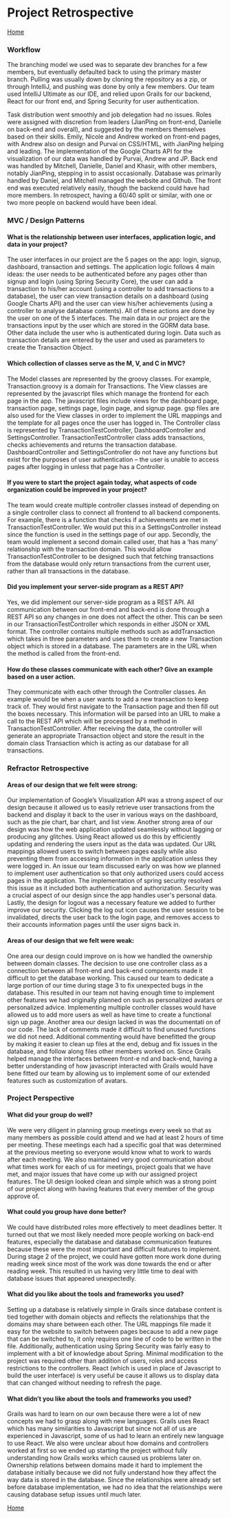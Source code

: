 # Project Retrospective
[Home](README.md)

### Workflow

The branching model we used was to separate dev branches for a few members, but eventually defaulted back to using the primary master branch. Pulling was usually down by 
cloning the repository as a zip, or through IntelliJ, and pushing was done by only a few members. 
Our team used IntelliJ Ultimate as our IDE, and relied upon Grails for our backend, React for our 
front end, and Spring Security for user authentication.    
  
Task distribution went smoothly and job delegation had no issues. Roles were assigned 
with discretion from leaders (JianPing on front-end, Danielle on back-end and overall), and suggested by the members themselves based on their skills. Emily, Nicole and Andrew worked 
on front-end pages, with Andrew also on design and Purvai on CSS/HTML, with JianPing helping and leading. The implementation of the  Google Charts API for the visualization of our 
data was handled by Purvai, Andrew and JP. Back end was handled by Mitchell, Danielle, Daniel and Khasir, with other members, notably JianPing, stepping in to assist occasionally. 
Database was primarily handled by Daniel, and Mitchell managed the website and Github. The front end was executed relatively easily, though the backend 
could have had more members. In retrospect, having a 60/40 split or similar, with one or two more people on backend would have 
been ideal.   

### MVC / Design Patterns

#### What is the relationship between user interfaces, application logic, and data in your project?  
  
The user interfaces in our project are the 5 pages on the app: login, signup, dashboard, transaction and settings. 
The application logic follows 4 main ideas: the user needs to be authenticated before any pages other than 
signup and login (using Spring Security Core), the user can add a transaction to his/her account (using a 
controller to add transactions to a database), the user can view transaction details on a dashboard (using 
Google Charts API) and the user can view his/her achievements (using a controller to analyse database 
contents). All of these actions are done by the user on one of the 5 interfaces. The main data in our project are 
the transactions input by the user which are stored in the GORM data base. Other data include the user who is 
authenticated during login. Data such as transaction details are entered by the user and used as parameters to 
create the Transaction Object.  

#### Which collection of classes serve as the M, V, and C in MVC?   

The Model classes are represented by the groovy classes. For example, Transaction.groovy is a domain for 
Transactions. The View classes are represented by the javascript files which manage the frontend for each page 
in the app. The javascript files include views for the dashboard page, transaction page, settings page, login 
page, and signup page. gsp files are also used for the View classes in order to implement the URL mappings 
and the template for all pages once the user has logged in.  The Controller class is represented by 
TransactionTestController, DashboardController and SettingsController. TransactionTestController class adds 
transactions, checks achievements and returns the transaction database. DashboardController and 
SettingsController do not have any functions but exist for the purposes of user authentication – the user is 
unable to access pages after logging in unless that page has a Controller.   

#### If you were to start the project again today, what aspects of code organization could be improved in your project?   

The team would create multiple controller classes instead of depending on a single controller class to connect all frontend to all backend components. For example, there is a function that checks if achievements are met in 
TransactionTestController. We would put this in a SettingsController instead since the function is used in the 
settings page of our app. Secondly, the team would implement a second domain called user, that has a ‘has many’ relationship with the transaction domain. This would allow TransactionTestController to be designed 
such that fetching transactions from the database would only return transactions from the current user, rather than all transactions in the database.   

#### Did you implement your server-side program as a REST API?  

Yes, we did implement our server-side program as a REST API. All communication between our front-end 
and back-end is done through a REST API so any changes in one does not affect the other. 
This can be seen in our TransactionTestController which responds in either JSON or XML format. The controller 
contains multiple methods such as addTransaction which takes in three parameters and uses them to 
create a new Transaction object which is stored in a database. The parameters are in the URL when the 
method is called from the front-end.  

#### How do these classes communicate with each other? Give an example based on a user action.   

They communicate with each other through the Controller classes. An example would be when a user 
wants to add a new transaction to keep track of. They would first navigate to the Transaction page and 
then fill out the boxes necessary. This information will be parsed into an URL to make a call to the REST 
API which will be processed by a method in TransactionTestController. After receiving the data, the 
controller will generate an appropriate Transaction object and store the result in the domain class 
Transaction which is acting as our database for all transactions.   

### Refractor Retrospective   

#### Areas of our design that we felt were strong: 

Our implementation of Google’s Visualization API was a strong aspect of our design because it allowed us to easily retrieve user transactions from the backend and display 
it back 
to the user 
in various ways 
on the dashboard, such 
as the pie chart, bar chart, and list view. Another strong 
area 
of our design was how the web application updated seamlessly without lagging or
producing 
any glitches. Using React allowed 
us
do this 
by efficiently updating and rendering the 
users input 
as the data was updated. 
Our 
URL mappings allowed users 
to switch between 
pages easily while also preventing them from accessing 
information 
in the application unless 
they were logged in. 
An issue our team discussed early 
on was how
we planned 
to implement 
user authentication 
so that only authorized users could access pages 
in the application. The implementation 
of spring security resolved this issue as
it included both authentication and 
authorization. Security was a crucial aspect 
of our design since the app handles user's personal 
data. Lastly, the design for logout was a necessary feature 
we added to further improve our 
security. Clicking the log 
out icon causes the user session to
be invalidated, directs the user back 
to the login page, and removes access 
to their accounts information pages until the user 
signs back in.  

#### Areas of our design that we felt were weak:   

One area 
our design could improve 
on
is how 
we handled the ownership between domain 
classes. The decision 
to use one controller class 
as a connection between all front-end and 
back-end components 
made
it difficult 
to
get the database working. This caused 
our team 
to
dedicate a large portion 
of
our time during stage 3 
to fix unexpected bugs 
in the database. This 
resulted 
in our team not having enough time 
to implement other features 
we had originally 
planned 
on such 
as personalized avatars 
or personalized advice. Implementing multiple 
controller classes would have allowed 
us
to add more users 
as well 
as have time 
to create a 
functional sign 
up page. Another area our design lacked 
in was the documentati
on
of our code. 
The lack 
of comments made 
it difficult 
to find unused functions 
we did not need. Additional 
commenting would have benefitted the group 
by making 
it easier 
to clean 
up files 
at the end, 
debug and fix issues 
in the database, and follow along files other members 
worked 
on. Since 
Grails helped manage the interfaces between front-e
nd and back-end, having a better 
understanding 
of how javascript interacted with Grails would have bene
fitted our team 
by
allowing 
us
to implement some 
of our extended features such 
as customization 
of avatars.  

### Project Perspective   

#### What did your group do well?  

We were very diligent in planning group meetings every week so that as 
many members as possible 
could attend and we had at least 2 hours of time per meeting. These 
meetings each had a specific goal 
that was determined at the previous meeting so everyone would know what to work to
wards after each 
meeting. We also maintained very good communication about what times work for each of us for 
meetings, project goals that we have met, and major issues that have come up with our assigned project 
features. The UI design looked clean and simple which was a strong point of 
our project along with 
having features that every member of the group approve of.  

#### What could you group have done better?  

We could have distributed roles more effectively to meet deadlines better. It turned out that we most 
likely needed more people working on back-end features, especially the database and database 
communication features because these were the most important and difficult features to implement. 
During stage 2 of the project, we could have gotten more work done during reading week since most of 
the work was done towards the end or after reading week. This resulted in us having very little time to 
deal with database issues that appeared unexpectedly.   

#### What did you like about the tools and frameworks you used?   

Setting up a database is relatively simple in Grails since database content is tied together with domain 
objects and reflects the relationships that the domains may share between each other. The URL 
mappings file made it easy for the website to switch between pages because to add a new page that can 
be switched to, it only requires one line of code to be written in the file. Additionally, authentication 
using Spring Security was fairly easy to implement with a bit of knowledge about Spring. Minimal 
modification to the project was required other than addition of users, roles 
and access restrictions to the controllers. React (which is used in place of Javascript to build the user interface) is very useful be
cause it allows us to display data that can changed without needing to refresh the page.   

#### What didn’t you like about the tools and frameworks you used?   

Grails was hard to learn on our own because there were a lot of new concepts we 
had to grasp along 
with new languages. Grails uses React which has many similarities to Javascript but since not all of us are 
experienced in Javascript, some of us had to learn an entirely new language to use React. 
We also were unclear about how domains and controllers worked at first so we ended up starting the project without 
fully understanding how Grails works which caused us problems later on. Ownership relations between 
domains made it hard to implement the database initially because we did 
not fully understand how they 
affect the way data is stored in the database. Since the relationships were already set before database 
implementation, we had no idea that the relationships were causing database setup issues until much later.   

[Home](README.md)
